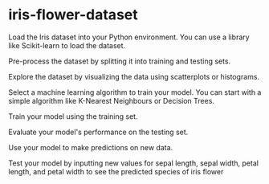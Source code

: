 # iris-flower-dataset
Load the Iris dataset into your Python environment. You can use a library like Scikit-learn to load the dataset.

Pre-process the dataset by splitting it into training and testing sets.

Explore the dataset by visualizing the data using scatterplots or histograms.

Select a machine learning algorithm to train your model. You can start with a simple algorithm like K-Nearest Neighbours or Decision Trees.

Train your model using the training set.

Evaluate your model's performance on the testing set.

Use your model to make predictions on new data.

Test your model by inputting new values for sepal length, sepal width, petal length, and petal width to see the predicted species of iris flower
